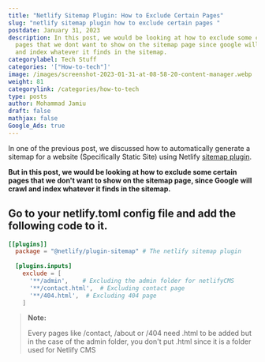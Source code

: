 ```yaml
---
title: "Netlify Sitemap Plugin: How to Exclude Certain Pages"
slug: "netlify sitemap plugin how to exclude certain pages "
postdate: January 31, 2023
description: In this post, we would be looking at how to exclude some certain
  pages that we dont want to show on the sitemap page since google will crawl
  and index whatever it finds in the sitemap.
categorylabel: Tech Stuff
categories: '["How-to-tech"]'
image: /images/screenshot-2023-01-31-at-08-58-20-content-manager.webp
weight: 81
categorylink: /categories/how-to-tech
type: posts
author: Mohammad Jamiu
draft: false
mathjax: false
Google_Ads: true
---
```

In one of the previous post, we discussed how to automatically generate a sitemap for a website (Specifically Static Site) using Netlify [sitemap plugin](/how-to-tech/how-to-add-sitemap-to-your-site-using-netlify-plugin/).

**But in this post, we would be looking at how to exclude some certain pages that we don't want to show on the sitemap page, since Google will crawl and index whatever it finds in the sitemap.**

## Go to your netlify.toml config file and add the following code to it.

```toml
[[plugins]]
  package = "@netlify/plugin-sitemap" # The netlify sitemap plugin
  
  [plugins.inputs]
    exclude = [
      '**/admin',    # Excluding the admin folder for netlifyCMS
      '**/contact.html',  # Excluding contact page
      '**/404.html',  # Excluding 404 page
    ]
```

> **Note:**
>
> Every pages like /contact, /about or /404 need .html to be added but in the case of the admin folder, you don't put .html since it is a folder used for Netlify CMS
